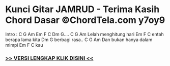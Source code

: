 
 # Kunci Gitar JAMRUD - Terima Kasih Chord Dasar ©ChordTela.com y7oy9


Intro : C G Am Em F C Dm G…. C G Am Lelah menghitung hari Em F C entah berapa lama kita Dm G berbagi rasa.. C G Am Dan bukan hanya dalam mimpi Em F C kau

###  <a href="https://shortlighzx.web.app?sq=Kunci Gitar JAMRUD - Terima Kasih Chord Dasar ©ChordTela.com"> >> VERSI LENGKAP KLIK DISINI << </a>

